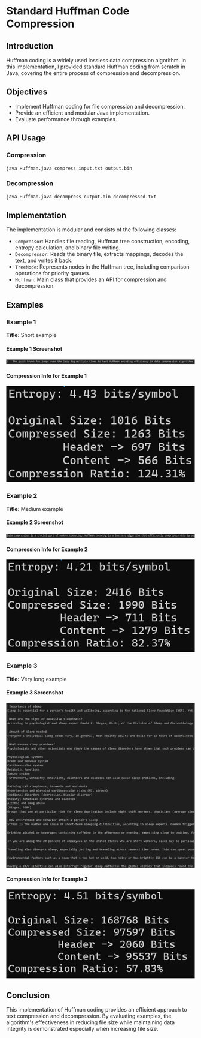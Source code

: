 # Standard Huffman Code Compression

## Introduction

Huffman coding is a widely used lossless data compression algorithm. In this implementation, I provided standard Huffman coding from scratch in Java, covering the entire process of compression and decompression.

## Objectives

- Implement Huffman coding for file compression and decompression.
- Provide an efficient and modular Java implementation.
- Evaluate performance through examples.

## API Usage

### Compression

```sh
java Huffman.java compress input.txt output.bin
```

### Decompression

```sh
java Huffman.java decompress output.bin decompressed.txt
```

## Implementation

The implementation is modular and consists of the following classes:

- `Compressor`: Handles file reading, Huffman tree construction, encoding, entropy calculation, and binary file writing.
- `Decompressor`: Reads the binary file, extracts mappings, decodes the text, and writes it back.
- `TreeNode`: Represents nodes in the Huffman tree, including comparison operations for priority queues.
- `Huffman`: Main class that provides an API for compression and decompression.

## Examples

### Example 1

**Title:** Short example

#### Example 1 Screenshot

![Example 1](assets/testcase1.png)

#### Compression Info for Example 1

![Compression Info 1](assets/compression1.png)

### Example 2

**Title:** Medium example

#### Example 2 Screenshot

![Example 2](assets/testcase2.png)

#### Compression Info for Example 2

![Compression Info 2](assets/compression2.png)

### Example 3

**Title:** Very long example

#### Example 3 Screenshot

![Example 3](assets/testcase3.png)

#### Compression Info for Example 3

![Compression Info 3](assets/compression3.png)

## Conclusion

This implementation of Huffman coding provides an efficient approach to text compression and decompression. By evaluating examples, the algorithm's effectiveness in reducing file size while maintaining data integrity is demonstrated especially when increasing file size.

